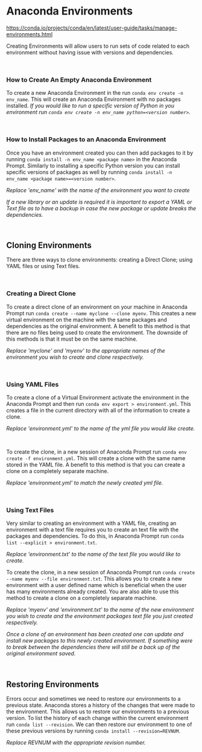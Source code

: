# Anaconda Environments
https://conda.io/projects/conda/en/latest/user-guide/tasks/manage-environments.html

Creating Environments will allow users to run sets of code related to each environment without having issue with versions and dependencies.

<br>

### How to Create An Empty Anaconda Environment

To create a new Anaconda Environment in the run `conda env create -n env_name`. This will create an Anaconda Environment with no packages installed. *If you would like to run a specific version of Python in you environment run `conda env create -n env_name python=<version number>`.*

<br>

### How to Install Packages to an Anaconda Environment

Once you have an environment created you can then add packages to it by running `conda install -n env_name <package name>` in the Anaconda Prompt. Similarly to installing a specific Python version you can install specific versions of packages as well by running `conda install -n env_name <package name>=<version number>`.

*Replace 'env_name' with the name of the environment you want to create*

*If a new library or an update is required it is important to export a YAML or Text file as to have a backup in case the new package or update breaks the dependencies.*

<br>

## Cloning Environments
There are three ways to clone environments: creating a Direct Clone; using YAML files or using Text files.

<br>

### Creating a Direct Clone
To create a direct clone of an environment on your machine in Anaconda Prompt run `conda create --name myclone --clone myenv`. This creates a new virtual environment on the machine with the same packages and dependencies as the original environment. A benefit to this method is that there are no files being used to create the environment. The downside of this methods is that it must be on the same machine.

*Replace 'myclone' and 'myenv' to the appropriate names of the environment you wish to create and clone respectively.*

<br>

### Using YAML Files
To create a clone of a Virtual Environment activate the environment in the Anaconda Prompt and then run `conda env export > environment.yml`. This creates a file in the current directory with all of the information to create a clone.

*Replace 'environment.yml' to the name of the yml file you would like create.*

<br>

To create the clone, in a new session of Anaconda Prompt run `conda env create -f environment.yml`. This will create a clone with the same name stored in the YAML file. A benefit to this method is that you can create a clone on a completely separate machine.

*Replace 'environment.yml' to match the newly created yml file.*

<br>

### Using Text Files
Very similar to creating an environment with a YAML file, creating an environment with a text file requires you to create an text file with the packages and dependencies. To do this, in Anaconda Prompt run `conda list --explicit > environment.txt`.

*Replace 'environment.txt' to the name of the text file you would like to create.*

To create the clone, in a new session of Anaconda Prompt run `conda create --name myenv --file environment.txt`. This allows you to create a new environment with a user defined name which is beneficial when the user has many environments already created. You are also able to use this method to create a clone on a completely separate machine.

*Replace 'myenv' and 'environment.txt' to the name of the new environment you wish to create and the environment packages text file you just created respectively.*

*Once a clone of an environment has been created one can update and install new packages to this newly created environment. If something were to break between the dependencies there will still be a back up of the original environment saved.*

<br>

## Restoring Environments
Errors occur and sometimes we need to restore our environments to a previous state. Anaconda stores a history of the changes that were made to the environment. This allows us to restore our environments to a previous version. To list the history of each change within the current environment run `conda list --revision`. We can then restore our environment to one of these previous versions by running `conda install --revision=REVNUM`.

*Replace REVNUM with the appropriate revision number.*
